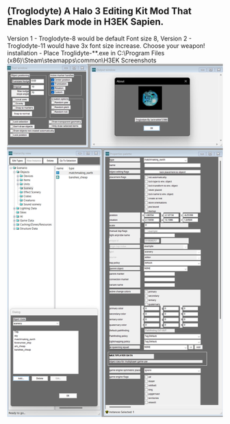 ## (Troglodyte) A Halo 3 Editing Kit Mod That Enables Dark mode in H3EK Sapien.
Version 1 - Troglodyte-8 would be default Font size 8,
Version 2 - Troglodyte-11 would have 3x font size increase.
Choose your weapon!
installation - Place Troglidyte-**.exe in C:\Program Files (x86)\Steam\steamapps\common\H3EK
Screenshots
![Screenshot](https://github.com/jackrabbit72380/ho4kmmm/blob/master/Troglodyte_Preview.jpg)

